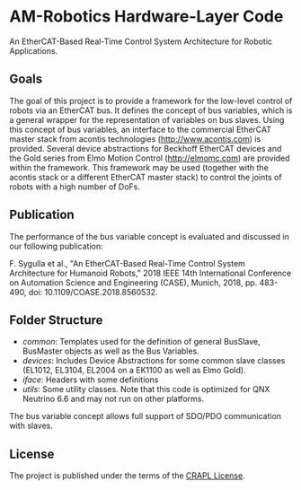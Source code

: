 # AM-Robotics Hardware-Layer Code

An EtherCAT-Based Real-Time Control System Architecture for Robotic Applications.

## Goals

The goal of this project is to provide a framework for the low-level control of robots via an EtherCAT bus. It defines the concept of bus variables, which is a general wrapper for the representation of variables on bus slaves. Using this concept of bus variables, an interface to the commercial EtherCAT master stack from acontis technologies (http://www.acontis.com) is provided. Several device abstractions for Beckhoff EtherCAT devices and the Gold series from Elmo Motion Control (http://elmomc.com) are provided within the framework. This framework may be used (together with the acontis stack or a different EtherCAT master stack) to control the joints of robots with a high number of DoFs.

## Publication

The performance of the bus variable concept is evaluated and discussed in our following publication:

F. Sygulla et al., "An EtherCAT-Based Real-Time Control System Architecture for Humanoid Robots," 2018 IEEE 14th International Conference on Automation Science and Engineering (CASE), Munich, 2018, pp. 483-490, doi: 10.1109/COASE.2018.8560532.

## Folder Structure

- *common*: Templates used for the definition of general BusSlave, BusMaster objects as well as the Bus Variables.
- *devices*: Includes Device Abstractions for some common slave classes (EL1012, EL3104, EL2004 on a EK1100 as well as Elmo Gold).
- *iface*: Headers with some definitions
- *utils*: Some utility classes. Note that this code is optimized for QNX Neutrino 6.6 and may not run on other platforms.

The bus variable concept allows full support of SDO/PDO communication with slaves.

## License

The project is published under the terms of the
[CRAPL License](http://matt.might.net/articles/crapl/).
